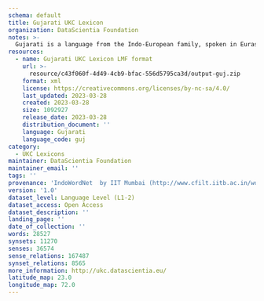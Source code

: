 ```yaml
---
schema: default
title: Gujarati UKC Lexicon
organization: DataScientia Foundation
notes: >-
  Gujarati is a language from the Indo-European family, spoken in Eurasia. The UKC Lexicon of Gujarati is represented as a lexico-semantic network. It consists of words, word senses, synsets, as well as sense-level and synset-level relationships.
resources:
  - name: Gujarati UKC Lexicon LMF format
    url: >-
      resource/c43f060f-4d49-4cb9-bfac-556d5795ca3d/output-guj.zip
    format: xml
    license: https://creativecommons.org/licenses/by-nc-sa/4.0/
    last_updated: 2023-03-28
    created: 2023-03-28
    size: 1092927
    release_date: 2023-03-28
    distribution_document: ''
    language: Gujarati
    language_code: guj
category:
  - UKC Lexicons
maintainer: DataScientia Foundation
maintainer_email: ''
tags: ''
provenance: 'IndoWordNet  by IIT Mumbai (http://www.cfilt.iitb.ac.in/wordnet/webhwn/); Wiktionary 2022.01. by Wikimedia Foundation (http://en.wiktionary.org); CogNet 2.1 by Khuyagbaatar Batsuren, National University of Mongolia (http://cognet.ukc.disi.unitn.it); UniMet: Universal Metonymy 1.0 by Temuulen Khishigsuren and Gábor Bella (http://ukc.disi.unitn.it/index.php/metonymy/); MorphyNet 2.0 by Gábor Bella and Khuyagbaatar Batsuren (http://ukc.disi.unitn.it/index.php/morphynet/); Antonymy 1.0 by Gábor Bella (http://ukc.datascientia.eu); Princeton WordNet 2.1 by Princeton University (https://wordnet.princeton.edu)'
version: '1.0'
dataset_level: Language Level (L1-2)
dataset_access: Open Access
dataset_description: ''
landing_page: ''
date_of_collection: ''
words: 28527
synsets: 11270
senses: 36574
sense_relations: 167487
synset_relations: 8565
more_information: http://ukc.datascientia.eu/
latitude_map: 23.0
longitude_map: 72.0
---
```

